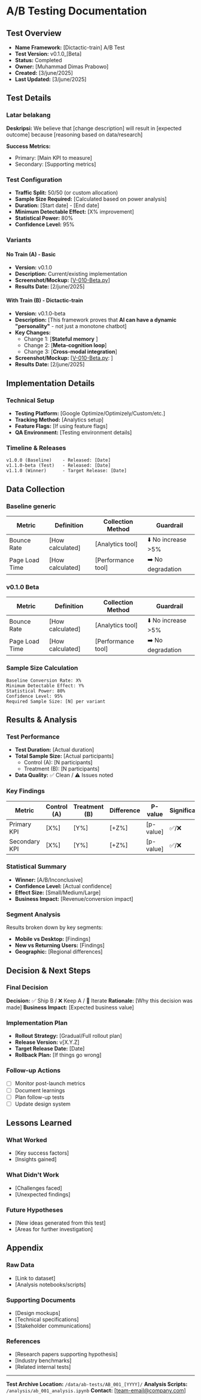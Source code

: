 # A/B Testing Documentation

## Test Overview
- **Name Framework:** [Dictactic-train] A/B Test
- **Test Version:** v0.1.0_[Beta]
- **Status:** Completed
- **Owner:** [Muhammad Dimas Prabowo]
- **Created:** [3/june/2025]
- **Last Updated:** [3/june/2025]

## Test Details

### **Latar belakang**
**Deskripsi:** We believe that [change description] will result in [expected outcome] because [reasoning based on data/research]

**Success Metrics:**
- Primary: [Main KPI to measure]
- Secondary: [Supporting metrics]

### **Test Configuration**
- **Traffic Split:** 50/50 (or custom allocation)
- **Sample Size Required:** [Calculated based on power analysis]
- **Duration:** [Start date] - [End date]
- **Minimum Detectable Effect:** [X% improvement]
- **Statistical Power:** 80%
- **Confidence Level:** 95%

### **Variants**

#### **No Train (A) - Basic**
- **Version:** v0.1.0
- **Description:** Current/existing implementation
- **Screenshot/Mockup:** [[V-010-Beta.py](https://github.com/Redazn/didactic-train/blob/main/AB-Testing-Results%2FV-010-Beta.json)]
- **Results Date:** [2/june/2025]

#### **With Train (B) - Dictactic-train**
- **Version:** v0.1.0-beta
- **Description:** [This framework proves that **AI can have a dynamic "personality"** - not just a monotone chatbot]
- **Key Changes:**
  - Change 1: [**Stateful memory** ]
  - Change 2: [**Meta-cognition loop**]
  - Change 3: [**Cross-modal integration**]
- **Screenshot/Mockup:** [[V-010-Beta.py](https://github.com/Redazn/didactic-train/blob/main/AB-Testing-Results%2FV-010-Beta.json):
]
- **Results Date:** [2/june/2025]

## Implementation Details

### **Technical Setup**
- **Testing Platform:** [Google Optimize/Optimizely/Custom/etc.]
- **Tracking Method:** [Analytics setup]
- **Feature Flags:** [If using feature flags]
- **QA Environment:** [Testing environment details]

### **Timeline & Releases**
```
v1.0.0 (Baseline)    - Released: [Date]
v1.1.0-beta (Test)   - Released: [Date] 
v1.1.0 (Winner)      - Target Release: [Date]
```

## Data Collection

### **Baseline generic**
| Metric | Definition | Collection Method | Guardrail |
|--------|------------|-------------------|-----------|
| Bounce Rate | [How calculated] | [Analytics tool] | ⬇️ No increase >5% |
| Page Load Time | [How calculated] | [Performance tool] | ➡️ No degradation |

### **v0.1.0 Beta**
| Metric | Definition | Collection Method | Guardrail |
|--------|------------|-------------------|-----------|
| Bounce Rate | [How calculated] | [Analytics tool] | ⬇️ No increase >5% |
| Page Load Time | [How calculated] | [Performance tool] | ➡️ No degradation |

### **Sample Size Calculation**
```
Baseline Conversion Rate: X%
Minimum Detectable Effect: Y%
Statistical Power: 80%
Confidence Level: 95%
Required Sample Size: [N] per variant
```

## Results & Analysis

### **Test Performance**
- **Test Duration:** [Actual duration]
- **Total Sample Size:** [Actual participants]
  - Control (A): [N participants]
  - Treatment (B): [N participants]
- **Data Quality:** ✅ Clean / ⚠️ Issues noted

### **Key Findings**
| Metric | Control (A) | Treatment (B) | Difference | P-value | Significance |
|--------|-------------|---------------|------------|---------|--------------|
| Primary KPI | [X%] | [Y%] | [+Z%] | [p-value] | ✅/❌ |
| Secondary KPI | [X%] | [Y%] | [+Z%] | [p-value] | ✅/❌ |

### **Statistical Summary**
- **Winner:** [A/B/Inconclusive]
- **Confidence Level:** [Actual confidence]
- **Effect Size:** [Small/Medium/Large]
- **Business Impact:** [Revenue/conversion impact]

### **Segment Analysis**
Results broken down by key segments:
- **Mobile vs Desktop:** [Findings]
- **New vs Returning Users:** [Findings]
- **Geographic:** [Regional differences]

## Decision & Next Steps

### **Final Decision**
**Decision:** ✅ Ship B / ❌ Keep A / 🔄 Iterate
**Rationale:** [Why this decision was made]
**Business Impact:** [Expected business value]

### **Implementation Plan**
- **Rollout Strategy:** [Gradual/Full rollout plan]
- **Release Version:** v[X.Y.Z]
- **Target Release Date:** [Date]
- **Rollback Plan:** [If things go wrong]

### **Follow-up Actions**
- [ ] Monitor post-launch metrics
- [ ] Document learnings
- [ ] Plan follow-up tests
- [ ] Update design system

## Lessons Learned

### **What Worked**
- [Key success factors]
- [Insights gained]

### **What Didn't Work**
- [Challenges faced]
- [Unexpected findings]

### **Future Hypotheses**
- [New ideas generated from this test]
- [Areas for further investigation]

## Appendix

### **Raw Data**
- [Link to dataset]
- [Analysis notebooks/scripts]

### **Supporting Documents**
- [Design mockups]
- [Technical specifications]
- [Stakeholder communications]

### **References**
- [Research papers supporting hypothesis]
- [Industry benchmarks]
- [Related internal tests]

---
**Test Archive Location:** `/data/ab-tests/AB_001_[YYYY]/`
**Analysis Scripts:** `/analysis/ab_001_analysis.ipynb`
**Contact:** [team-email@company.com]
